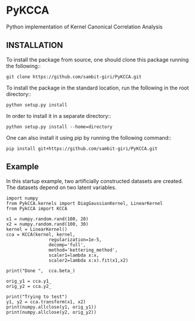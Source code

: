 # PyKCCA

Python implementation of Kernel Canonical Correlation Analysis

## INSTALLATION

To install the package from source, one should clone this package running the following::

    git clone https://github.com/sambit-giri/PyKCCA.git

To install the package in the standard location, run the following in the root directory::

    python setup.py install

In order to install it in a separate directory::

    python setup.py install --home=directory

One can also install it using pip by running the following command::

    pip install git+https://github.com/sambit-giri/PyKCCA.git

## Example

In this startup example, two artificially constructed datasets are created. The datasets depend on two latent variables.

    import numpy
    from PykCCA.kernels import DiagGaussianKernel, LinearKernel
    from PykCCA import KCCA

    x1 = numpy.random.rand(100, 20)
    x2 = numpy.random.rand(100, 30)
    kernel = LinearKernel()
    cca = KCCA(kernel, kernel,
                    regularization=1e-5,
                    decomp='full',
                    method='kettering_method',
                    scaler1=lambda x:x,
                    scaler2=lambda x:x).fit(x1,x2)

    print("Done ",  cca.beta_)

    orig_y1 = cca.y1_
    orig_y2 = cca.y2_

    print("Trying to test")
    y1, y2 = cca.transform(x1, x2)
    print(numpy.allclose(y1, orig_y1))
    print(numpy.allclose(y2, orig_y2))





